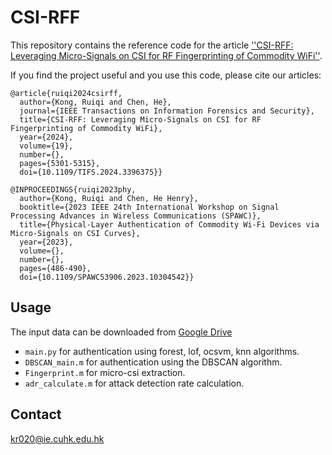 # CSI-RFF
This repository contains the reference code for the article [''CSI-RFF: Leveraging Micro-Signals on CSI for RF Fingerprinting of Commodity WiFi''](https://ieeexplore.ieee.org/document/10517677). 

If you find the project useful and you use this code, please cite our articles:
```
@article{ruiqi2024csirff,
  author={Kong, Ruiqi and Chen, He},
  journal={IEEE Transactions on Information Forensics and Security}, 
  title={CSI-RFF: Leveraging Micro-Signals on CSI for RF Fingerprinting of Commodity WiFi}, 
  year={2024},
  volume={19},
  number={},
  pages={5301-5315},
  doi={10.1109/TIFS.2024.3396375}}
```
```
@INPROCEEDINGS{ruiqi2023phy,
  author={Kong, Ruiqi and Chen, He Henry},
  booktitle={2023 IEEE 24th International Workshop on Signal Processing Advances in Wireless Communications (SPAWC)}, 
  title={Physical-Layer Authentication of Commodity Wi-Fi Devices via Micro-Signals on CSI Curves}, 
  year={2023},
  volume={},
  number={},
  pages={486-490},
  doi={10.1109/SPAWC53906.2023.10304542}}
```

## Usage
The input data can be downloaded from [Google Drive](https://drive.google.com/file/d/1RB8jlzHyOitHgomiVTGf3RjOpiQ2eOeo/view?usp=sharing)
* `main.py` for authentication using forest, lof, ocsvm, knn algorithms.
* `DBSCAN_main.m` for authentication using the DBSCAN algorithm.
* `Fingerprint.m` for micro-csi extraction.
* `adr_calculate.m` for attack detection rate calculation.
  
## Contact
kr020@ie.cuhk.edu.hk
